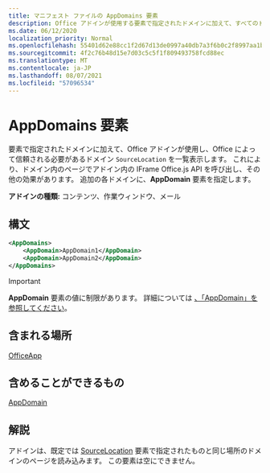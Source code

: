 ```yaml
---
title: マニフェスト ファイルの AppDomains 要素
description: Office アドインが使用する要素で指定されたドメインに加えて、すべてのドメインを一覧表示し `SourceLocation` 、Office。
ms.date: 06/12/2020
localization_priority: Normal
ms.openlocfilehash: 55401d62e88cc1f2d67d13de0997a40db7a3f6b0c2f8997aa1b976962c8c797f
ms.sourcegitcommit: 4f2c76b48d15e7d03c5c5f1f809493758fcd88ec
ms.translationtype: MT
ms.contentlocale: ja-JP
ms.lasthandoff: 08/07/2021
ms.locfileid: "57096534"
---
```

# <a name="appdomains-element"></a>AppDomains 要素

要素で指定されたドメインに加えて、Office アドインが使用し、Office によって信頼される必要があるドメイン `SourceLocation` を一覧表示します。 これにより、ドメイン内のページでアドイン内の IFrame Office.js API を呼び出し、その他の効果があります。 追加の各ドメインに、**AppDomain** 要素を指定します。

 **アドインの種類:** コンテンツ、作業ウィンドウ、メール

## <a name="syntax"></a>構文

```XML
<AppDomains>
    <AppDomain>AppDomain1</AppDomain>
    <AppDomain>AppDomain2</AppDomain>
</AppDomains>
```

> [!IMPORTANT]
> **AppDomain** 要素の値に制限があります。 詳細については [、「AppDomain」を参照してください](appdomain.md)。

## <a name="contained-in"></a>含まれる場所

[OfficeApp](officeapp.md)

## <a name="can-contain"></a>含めることができるもの

[AppDomain](appdomain.md)

## <a name="remarks"></a>解説

アドインは、既定では [SourceLocation](sourcelocation.md) 要素で指定されたものと同じ場所のドメインのページを読み込みます。 この要素は空にできません。

